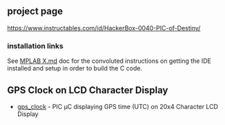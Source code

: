 project page
------------

https://www.instructables.com/id/HackerBox-0040-PIC-of-Destiny/

### installation links

See [MPLAB X.md](MPLAB_X.md) doc for the convoluted instructions on getting the IDE installed and setup in order to build the C code.

GPS Clock on LCD Character Display
----------------------------------

-	[gps_clock](projects/MPLABXProjects/gps_clock.X) - PIC µC displaying GPS time (UTC) on 20x4 Character LCD Display
